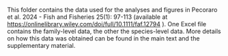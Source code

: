 
This folder contains the data used for the analyses and figures in Pecoraro et al. 2024 - Fish and Fisheries 25(1): 97-113 (available at https://onlinelibrary.wiley.com/doi/full/10.1111/faf.12794 ).
One Excel file contains the family-level data, the other the species-level data. More details on how this data was obtained can be found in the main text and the supplementary material.

